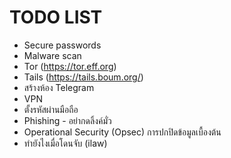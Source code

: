 # TODO LIST

* Secure passwords
* Malware scan
* Tor (https://tor.eff.org)
* Tails (https://tails.boum.org/)
* สร้างห้อง Telegram
* VPN
* ตั้งรหัสผ่านมือถือ
* Phishing - อย่ากดลิ้งค์มั่ว
* Operational Security (Opsec) การปกปิดข้อมูลเบื้องต้น
* ทำยังไงเมื่อโดนจับ (ilaw)

